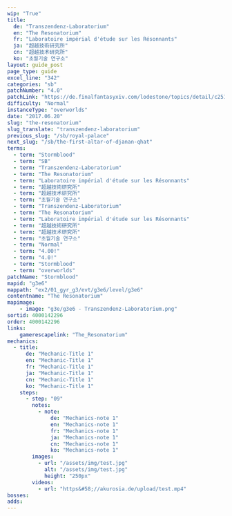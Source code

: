```yaml
---
wip: "True"
title:
  de: "Transzendenz-Laboratorium"
  en: "The Resonatorium"
  fr: "Laboratoire impérial d'étude sur les Résonnants"
  ja: "超越技術研究所"
  cn: "超越技术研究所"
  ko: "초월기술 연구소"
layout: guide_post
page_type: guide
excel_line: "342"
categories: "sb"
patchNumber: "4.0"
patchLink: "https://de.finalfantasyxiv.com/lodestone/topics/detail/c2519c232d02fc2394c3830faa364611cd4e610c"
difficulty: "Normal"
instanceType: "overworlds"
date: "2017.06.20"
slug: "the-resonatorium"
slug_translate: "transzendenz-laboratorium"
previous_slug: "/sb/royal-palace"
next_slug: "/sb/the-first-altar-of-djanan-qhat"
terms:
  - term: "Stormblood"
  - term: "SB"
  - term: "Transzendenz-Laboratorium"
  - term: "The Resonatorium"
  - term: "Laboratoire impérial d'étude sur les Résonnants"
  - term: "超越技術研究所"
  - term: "超越技术研究所"
  - term: "초월기술 연구소"
  - term: "Transzendenz-Laboratorium"
  - term: "The Resonatorium"
  - term: "Laboratoire impérial d'étude sur les Résonnants"
  - term: "超越技術研究所"
  - term: "超越技术研究所"
  - term: "초월기술 연구소"
  - term: "Normal"
  - term: "4.00!"
  - term: "4.0!"
  - term: "Stormblood"
  - term: "overworlds"
patchName: "Stormblood"
mapid: "g3e6"
mappath: "ex2/01_gyr_g3/evt/g3e6/level/g3e6"
contentname: "The Resonatorium"
mapimage:
    - image: "g3e/g3e6 - Transzendenz-Laboratorium.png"
sortid: 4000142296
order: 4000142296
links:
    gamerescapelink: "The_Resonatorium"
mechanics:
  - title:
      de: "Mechanic-Title 1"
      en: "Mechanic-Title 1"
      fr: "Mechanic-Title 1"
      ja: "Mechanic-Title 1"
      cn: "Mechanic-Title 1"
      ko: "Mechanic-Title 1"
    steps:
      - step: "09"
        notes:
          - note:
              de: "Mechanics-note 1"
              en: "Mechanics-note 1"
              fr: "Mechanics-note 1"
              ja: "Mechanics-note 1"
              cn: "Mechanics-note 1"
              ko: "Mechanics-note 1"
        images:
          - url: "/assets/img/test.jpg"
            alt: "/assets/img/test.jpg"
            height: "250px"
        videos:
          - url: "https&#58;//akurosia.de/upload/test.mp4"
bosses:
adds:
---
```

